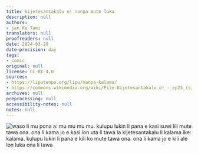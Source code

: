 ```yaml
---
title: kijetesantakalu o! nanpa mute luka
description: null
authors:
- jan Ke Tami
translators: null
proofreaders: null
date: 2024-03-20
date-precision: day
tags:
- comic
original: null
license: CC-BY 4.0
sources:
- https://liputenpo.org/lipu/nanpa-kalama/
- https://commons.wikimedia.org/wiki/File:Kijetesantakalu_o!_-_ep25_(sitelen_pona).png
archives: null
preprocessing: null
accessibility-notes: null
notes: null
---
```


![waso li mu pona a: mu mu mu mu. kulupu lukin li pana e kasi suwi lili mute tawa ona. ona li kama jo e kasi lon uta li tawa la kijetesantakalu li kalama ike: kalama. kulupu lukin li pana e kili ko mute tawa ona. ona li kama jo e kili ale lon luka ona li tawa](https://upload.wikimedia.org/wikipedia/commons/1/18/Kijetesantakalu_o%21_-_ep25_%28sitelen_pona%29.png)